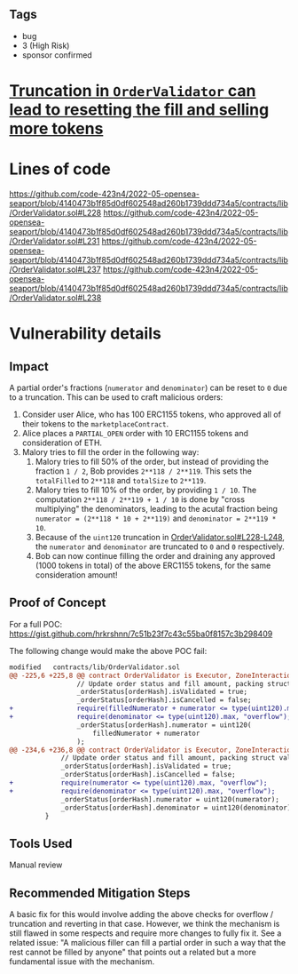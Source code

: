 ## Tags

- bug
- 3 (High Risk)
- sponsor confirmed

# [Truncation in `OrderValidator` can lead to resetting the fill and selling more tokens](https://github.com/code-423n4/2022-05-opensea-seaport-findings/issues/77) 

# Lines of code

https://github.com/code-423n4/2022-05-opensea-seaport/blob/4140473b1f85d0df602548ad260b1739ddd734a5/contracts/lib/OrderValidator.sol#L228
https://github.com/code-423n4/2022-05-opensea-seaport/blob/4140473b1f85d0df602548ad260b1739ddd734a5/contracts/lib/OrderValidator.sol#L231
https://github.com/code-423n4/2022-05-opensea-seaport/blob/4140473b1f85d0df602548ad260b1739ddd734a5/contracts/lib/OrderValidator.sol#L237
https://github.com/code-423n4/2022-05-opensea-seaport/blob/4140473b1f85d0df602548ad260b1739ddd734a5/contracts/lib/OrderValidator.sol#L238


# Vulnerability details

## Impact

A partial order's fractions (`numerator` and `denominator`) can be reset to `0` due to a truncation. This can be used to craft malicious orders:

1. Consider user Alice, who has 100 ERC1155 tokens, who approved all of their tokens to the `marketplaceContract`.
2. Alice places a `PARTIAL_OPEN` order with 10 ERC1155 tokens and consideration of ETH.
3. Malory tries to fill the order in the following way:
    1. Malory tries to fill 50% of the order, but instead of providing the fraction `1 / 2`, Bob provides `2**118 / 2**119`. This sets the `totalFilled` to `2**118` and `totalSize` to `2**119`.
    2. Malory tries to fill 10% of the order, by providing `1 / 10`. The computation `2**118 / 2**119 + 1 / 10` is done by "cross multiplying" the denominators, leading to the acutal fraction being `numerator = (2**118 * 10 + 2**119)` and `denominator = 2**119 * 10`.
    3. Because of the `uint120` truncation in [OrderValidator.sol#L228-L248](https://github.com/ProjectOpenSea/seaport/blob/6c24d09fc4be9bbecf749e6a7a592c8f7b659405/contracts/lib/OrderValidator.sol#L228-L248), the `numerator` and `denominator` are truncated to `0` and `0` respectively.
    4. Bob can now continue filling the order and draining any approved (1000 tokens in total) of the above ERC1155 tokens, for the same consideration amount! 

## Proof of Concept


For a full POC: https://gist.github.com/hrkrshnn/7c51b23f7c43c55ba0f8157c3b298409

The following change would make the above POC fail:
```diff
modified   contracts/lib/OrderValidator.sol
@@ -225,6 +225,8 @@ contract OrderValidator is Executor, ZoneInteraction {
                 // Update order status and fill amount, packing struct values.
                 _orderStatus[orderHash].isValidated = true;
                 _orderStatus[orderHash].isCancelled = false;
+                require(filledNumerator + numerator <= type(uint120).max, "overflow");
+                require(denominator <= type(uint120).max, "overflow");
                 _orderStatus[orderHash].numerator = uint120(
                     filledNumerator + numerator
                 );
@@ -234,6 +236,8 @@ contract OrderValidator is Executor, ZoneInteraction {
             // Update order status and fill amount, packing struct values.
             _orderStatus[orderHash].isValidated = true;
             _orderStatus[orderHash].isCancelled = false;
+            require(numerator <= type(uint120).max, "overflow");
+            require(denominator <= type(uint120).max, "overflow");
             _orderStatus[orderHash].numerator = uint120(numerator);
             _orderStatus[orderHash].denominator = uint120(denominator);
         }
```

## Tools Used

Manual review

## Recommended Mitigation Steps

A basic fix for this would involve adding the above checks for overflow / truncation and reverting in that case. However, we think the mechanism is still flawed in some respects and require more changes to fully fix it. See a related issue: "A malicious filler can fill a partial order in such a way that the rest cannot be filled by anyone" that points out a related but a more fundamental issue with the mechanism. 

